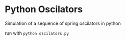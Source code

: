 # Python Oscilators

Simulation of a sequence of spring oscilators in python

run with `python oscilators.py`
